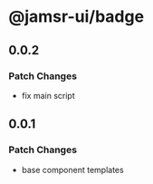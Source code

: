 # @jamsr-ui/badge

## 0.0.2

### Patch Changes

- fix main script

## 0.0.1

### Patch Changes

- base component templates
